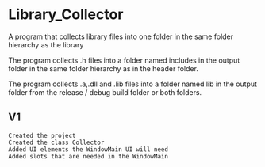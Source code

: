 # Library_Collector
A program that collects library files into one folder in the same folder hierarchy as the library

The program collects .h files into a folder named includes in the output folder in the same folder hierarchy as in the header folder.

The program collects .a,.dll and .lib files into a folder named lib in the output folder from the release / debug build folder or both folders.

## V1
```
Created the project
Created the class Collector
Added UI elements the WindowMain UI will need
Added slots that are needed in the WindowMain